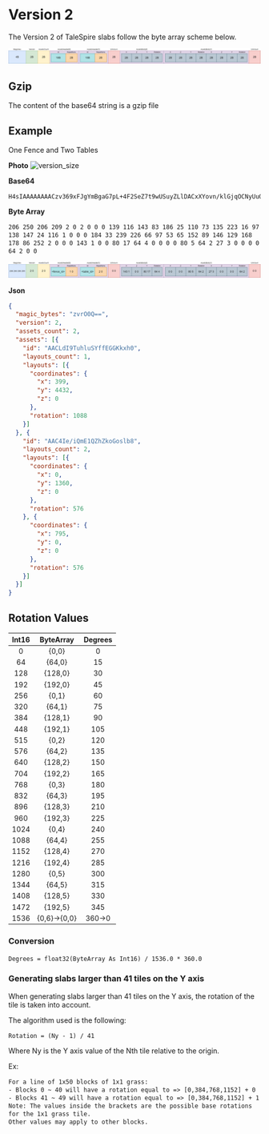 # Version 2

The Version 2 of TaleSpire slabs follow the byte array scheme below.

![version_size](version2size.png)

## Gzip
The content of the base64 string is a gzip file

## Example

One Fence and Two Tables

**Photo**
![version_size](version2photo.png)

**Base64**
```
H4sIAAAAAAAACzv369xFJgYmBgaG7pL+4F2SeZ7t9wUSuyZLlDACxXYovn/klGjqOCNyUuOKTWF/QOr6gRIBgg4sQCZDAKsDkzQziOUAlAIAoQYiAEwAAAA=
```
**Byte Array**
```
206 250 206 209 2 0 2 0 0 0 139 116 143 83 186 25 110 73 135 223 16 97 138 147 24 116 1 0 0 0 184 33 239 226 66 97 53 65 152 89 146 129 168 178 86 252 2 0 0 0 143 1 0 0 80 17 64 4 0 0 0 0 80 5 64 2 27 3 0 0 0 0 64 2 0 0
```
![title](version2example.png)

**Json**
```json
{
  "magic_bytes": "zvrO0Q==",
  "version": 2,
  "assets_count": 2,
  "assets": [{
    "id": "AACLdI9TuhluSYffEGGKkxh0",
    "layouts_count": 1,
    "layouts": [{
      "coordinates": {
        "x": 399,
        "y": 4432,
        "z": 0
      },
      "rotation": 1088
    }]
  }, {
    "id": "AAC4Ie/iQmE1QZhZkoGoslb8",
    "layouts_count": 2,
    "layouts": [{
      "coordinates": {
        "x": 0,
        "y": 1360,
        "z": 0
      },
      "rotation": 576
    }, {
      "coordinates": {
        "x": 795,
        "y": 0,
        "z": 0
      },
      "rotation": 576
    }]
  }]
}
```

## Rotation Values
| Int16 | ByteArray | Degrees |
| :---: | :---: |:---:| 
| 0 | {0,0} | 0 |
| 64 | {64,0} | 15 |
| 128 | {128,0} | 30 |
| 192 | {192,0} | 45 |
| 256 | {0,1} | 60 |
| 320 | {64,1} | 75 |
| 384 | {128,1} | 90 |
| 448 | {192,1} | 105 |
| 515 | {0,2} | 120 |
| 576 | {64,2} | 135 |
| 640 | {128,2} | 150 |
| 704 | {192,2} | 165 |
| 768 | {0,3} | 180 |
| 832 | {64,3} | 195 |
| 896 | {128,3} | 210 |
| 960 | {192,3} | 225 |
| 1024 | {0,4} | 240 |
| 1088 | {64,4} | 255 |
| 1152 | {128,4} | 270 |
| 1216 | {192,4} | 285 |
| 1280 | {0,5} | 300 |
| 1344 | {64,5} | 315 |
| 1408 | {128,5} | 330 |
| 1472 | {192,5} | 345 |
| 1536 | {0,6}->{0,0} | 360->0 |

### Conversion
```
Degrees = float32(ByteArray As Int16) / 1536.0 * 360.0
```

### Generating slabs larger than 41 tiles on the Y axis

When generating slabs larger than 41 tiles on the Y axis, the rotation of the tile is taken into account. 

The algorithm used is the following:

``` 
Rotation = (Ny - 1) / 41  
```
Where Ny is the Y axis value of the Nth tile relative to the origin.

Ex:

``` 
For a line of 1x50 blocks of 1x1 grass:
- Blocks 0 ~ 40 will have a rotation equal to => [0,384,768,1152] + 0
- Blocks 41 ~ 49 will have a rotation equal to => [0,384,768,1152] + 1
Note: The values inside the brackets are the possible base rotations for the 1x1 grass tile.
Other values may apply to other blocks.
```
 
